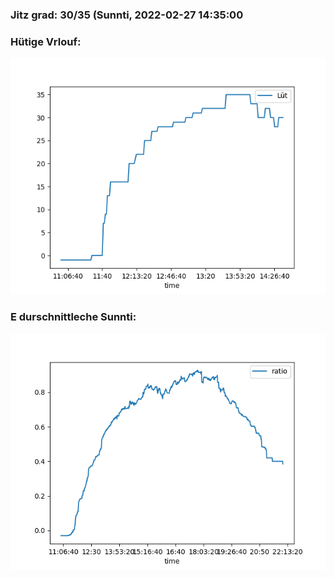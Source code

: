 ### Jitz grad: 30/35 (Sunnti, 2022-02-27 14:35:00

### Hütige Vrlouf:
![Graph](Today.png)

### E durschnittleche Sunnti:
![Graph](Sunnti.png)